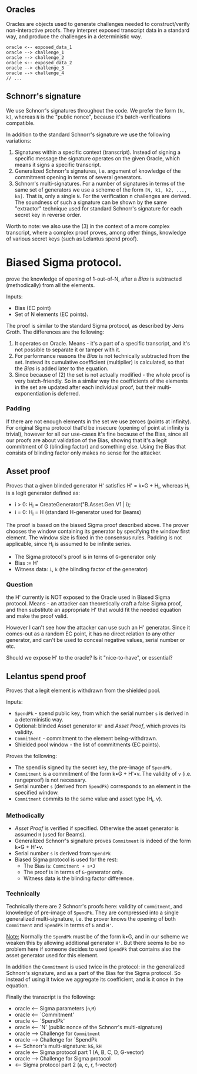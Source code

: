 ## Oracles
Oracles are objects used to generate challenges needed to construct/verify non-interactive proofs. They interpret exposed transcript data in a standard way, and produce the challenges in a deterministic way.

	oracle <-- exposed_data_1
	oracle --> challenge_1
	oracle --> challenge_2
	oracle <-- exposed_data_2
	oracle --> challenge_3
	oracle --> challenge_4
	// ...

## Schnorr's signature
We use Schnorr's signatures throughout the code. We prefer the form `[N, k]`, whereas `N` is the "public nonce", because it's batch-verifications compatible.
	
In addition to the standard Schnorr's signature we use the following variations:
1. Signatures within a specific context (transcript). Instead of signing a specific message the signature operates on the given Oracle, which means it signs a specific transcript.
2. Generalized Schnorr's signatures, i.e. argument of knowledge of the commitment opening in terms of several generators.
3. Schnorr's multi-signatures. For a number of signatures in terms of the same set of generators we use a scheme of the form `[N, k1, k2, ..., kn]`. That is, only a single `N`. For the verification n challenges are derived. The soundness of such a signature can be shown by the same "extractor" technique used for standard Schnorr's signature for each secret key in reverse order.
		
Worth to note: we also use the (3) in the context of a more complex transcript, where a complex proof proves, among other things, knowledge of various secret keys (such as Lelantus spend proof).

# Biased Sigma protocol.
prove the knowledge of opening of 1-out-of-N, after a _Bias_ is subtracted (methodically) from all the elements.

Inputs:
* Bias (EC point)
* Set of N elements (EC points).
	
The proof is similar to the standard Sigma protocol, as described by Jens Groth. The differences are the following:
1. It operates on Oracle. Means - it's a part of a specific transcript, and it's not possible to separate it or tamper with it.
2. For performance reasons the _Bias_ is not technically subtracted from the set. Instead its cumulative coefficient (multiplier) is calculated, so that the _Bias_ is added later to the equation.
3. Since because of (2) the set is not actually modified - the whole proof is very batch-friendly. So in a similar way the coefficients of the elements in the set are updated after each individual proof, but their multi-exponentiation is deferred.

### Padding

If there are not enough elements in the set we use zeroes (points at infinity). For original Sigma protocol that'd be insecure (opening of point at infinity is trivial), however for all our use-cases it's fine because of the Bias, since all our proofs are about validation	of the Bias, showing that it's a legit commitment of G (blinding factor) and something else. Using the Bias that consists of blinding factor only makes no sense for the attacker.

## Asset proof
Proves that a given blinded generator H' satisfies H' = k•G + H<sub>i</sub>, whereas H<sub>i</sub> is a legit generator defined as:
* i > 0: H<sub>i</sub> = CreateGenerator("B.Asset.Gen.V1 | i);
* i = 0: H<sub>i</sub> = H (standard H-generator used for Beams)
	
The proof is based on the biased Sigma proof described above. The prover chooses the window containing its generator by specifying the window first element. The window size is fixed in the consensus rules. Padding is not applicable, since H<sub>i</sub> is assumed to be infinite series.
	
* The Sigma protocol's proof is in terms of `G`-generator only
* Bias := H'
* Witness data: `i`, `k` (the blinding factor of the generator)

### Question
the H' currently is NOT exposed to the Oracle used in Biased Sigma protocol. Means - an attacker can theoretically craft a false Sigma proof, and then substitute an appropriate H' that would fit the needed equation and make the proof valid.

However I can't see how the attacker can use such an H' generator. Since it comes-out as a random EC point, it has no direct relation to any other generator, and can't be used to conceal negative values, serial number or etc.
	
Should we expose H' to the oracle? Is it "nice-to-have", or essential?

## Lelantus spend proof

Proves that a legit element is withdrawn from the shielded pool.

Inputs:
* `SpendPk` - spend public key, from which the serial number `s` is derived in a deterministic way.
* Optional: blinded Asset generator `H'` and _Asset Proof_, which proves its validity.
* `Commitment` - commitment to the element being-withdrawn.
* Shielded pool window - the list of commitments (EC points).

Proves the following:
* The spend is signed by the secret key, the pre-image of `SpendPk`.
* `Commitment` is a commitment of the form k•G + H'•v. The validity of `v` (i.e. rangeproof) is not necessary.
* Serial number `s` (derived from `SpendPk`) corresponds to an element in the specified window.
* `Commitment` commits to the same value and asset type (H<sub>i</sub>, v).

### Methodically

* _Asset Proof_ is verified if specified. Otherwise the asset generator is assumed `H` (used for Beams).
* Generalized Schnorr's signature proves `Commitment` is indeed of the form k•G + H'•v.
* Serial number `s` is derived from `SpendPk`
* Biased Sigma protocol is used for the rest:
   * The Bias is: `Commitment + s•J`
   * The proof is in terms of `G`-generator only.
   * Witness data is the blinding factor difference.

### Technically

Technically there are 2 Schnorr's proofs here: validity of `Commitment`, and knowledge of pre-image of `SpendPk`. They are compressed into a single generalized multi-signature, i.e. the prover knows the opening of both `Commitment` and `SpendPk` in terms of `G` and `H'`.

<u>Note:</u> Normally the `SpendPk` must be of the form k•G, and in our scheme we weaken this by allowing additional generator `H'`. But there seems to be no problem here if someone decides to used `SpendPk` that contains also the asset generator used for this element.

In addition the `Commitment` is used twice in the protocol: in the generalized Schnorr's signature, and as a part of the Bias for the Sigma protocol. So instead of using it twice we aggregate its coefficient, and is it once in the equation.

Finally the transcript is the following:

* oracle <-- Sigma parameters (`n`,`M`)
* oracle <-- `Commitment'
* oracle <-- `SpendPk'
* oracle <-- `N' (public nonce of the Schnorr's multi-signature)
* oracle --> Challenge for `Commitment`
* oracle --> Challenge for `SpendPk
* <-- Schnorr's multi-signature: `kG`, `kH`
* oracle <-- Sigma protocol part 1 (A, B, C, D, G-vector)
* oracle --> Challenge for Sigma protocol
* <-- Sigma protocol part 2 (a, c, r, f-vector)

